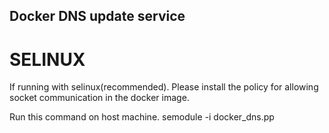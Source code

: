 ## Docker DNS update service ##

# SELINUX
If running with selinux(recommended). 
Please install the policy for allowing socket communication in the docker image.

Run this command on host machine.
semodule -i docker_dns.pp
